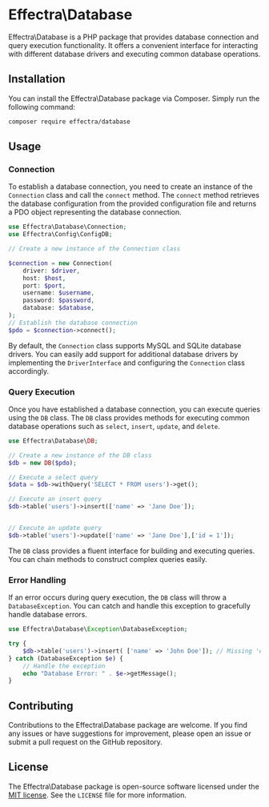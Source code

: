 # Effectra\Database

Effectra\Database is a PHP package that provides database connection and query execution functionality. It offers a convenient interface for interacting with different database drivers and executing common database operations.

## Installation

You can install the Effectra\Database package via Composer. Simply run the following command:

```bash
composer require effectra/database
```

## Usage

### Connection

To establish a database connection, you need to create an instance of the `Connection` class and call the `connect` method. The `connect` method retrieves the database configuration from the provided configuration file and returns a PDO object representing the database connection.

```php
use Effectra\Database\Connection;
use Effectra\Config\ConfigDB;

// Create a new instance of the Connection class

$connection = new Connection(
    driver: $driver,
    host: $host,
    port: $port,
    username: $username,
    password: $password,
    database: $database,
);
// Establish the database connection
$pdo = $connection->connect();
```

By default, the `Connection` class supports MySQL and SQLite database drivers. You can easily add support for additional database drivers by implementing the `DriverInterface` and configuring the `Connection` class accordingly.

### Query Execution

Once you have established a database connection, you can execute queries using the `DB` class. The `DB` class provides methods for executing common database operations such as `select`, `insert`, `update`, and `delete`.

```php
use Effectra\Database\DB;

// Create a new instance of the DB class
$db = new DB($pdo);

// Execute a select query
$data = $db->withQuery('SELECT * FROM users')->get();

// Execute an insert query
$db->table('users')->insert(['name' => 'Jane Doe']);


// Execute an update query
$db->table('users')->update(['name' => 'Jane Doe'],['id = 1']);

```

The `DB` class provides a fluent interface for building and executing queries. You can chain methods to construct complex queries easily.


### Error Handling

If an error occurs during query execution, the `DB` class will throw a `DatabaseException`. You can catch and handle this exception to gracefully handle database errors.

```php
use Effectra\Database\Exception\DatabaseException;

try {
    $db->table('users')->insert( ['name' => 'John Doe']); // Missing 'email' field
} catch (DatabaseException $e) {
    // Handle the exception
    echo "Database Error: " . $e->getMessage();
}
```

## Contributing

Contributions to the Effectra\Database package are welcome. If you find any issues or have suggestions for improvement, please open an issue or submit a pull request on the GitHub repository.

## License

The Effectra\Database package is open-source software licensed under the [MIT license](https://opensource.org/licenses/MIT). See the `LICENSE` file for more information.